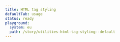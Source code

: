 ```yaml
---
title: HTML tag styling
defaultTab: usage
status: ready
playground:
  system: eu
  path: /story/utilities-html-tag-styling--default
---
```

